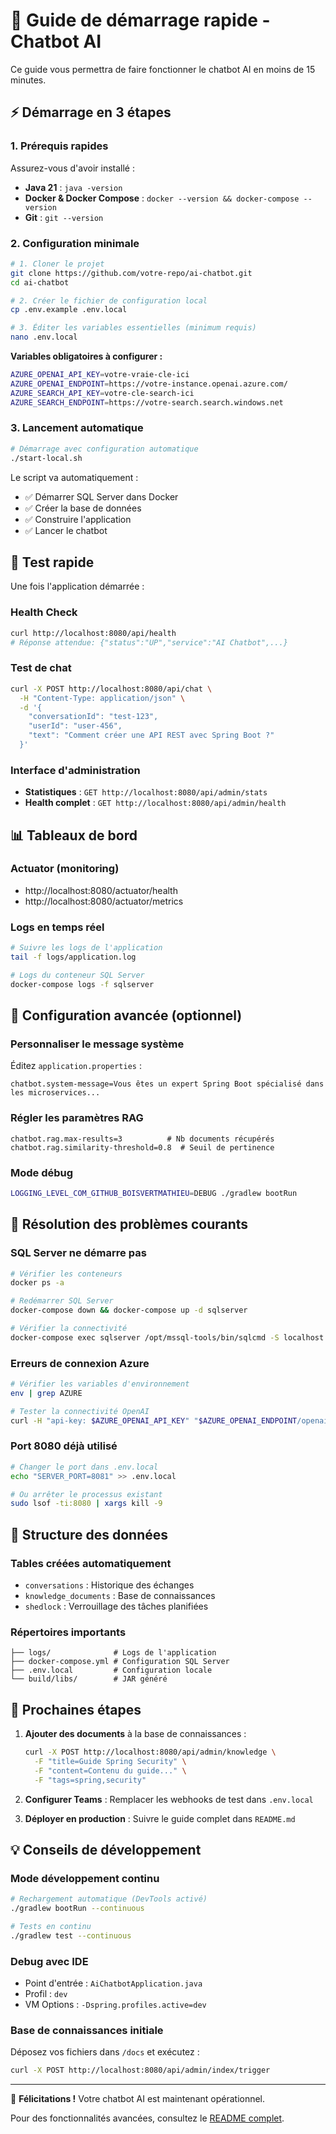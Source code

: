 # 🚀 Guide de démarrage rapide - Chatbot AI

Ce guide vous permettra de faire fonctionner le chatbot AI en moins de 15 minutes.

## ⚡ Démarrage en 3 étapes

### 1. Prérequis rapides

Assurez-vous d'avoir installé :

- **Java 21** : `java -version`
- **Docker & Docker Compose** : `docker --version && docker-compose --version`
- **Git** : `git --version`

### 2. Configuration minimale

```bash
# 1. Cloner le projet
git clone https://github.com/votre-repo/ai-chatbot.git
cd ai-chatbot

# 2. Créer le fichier de configuration local
cp .env.example .env.local

# 3. Éditer les variables essentielles (minimum requis)
nano .env.local
```

**Variables obligatoires à configurer :**

```bash
AZURE_OPENAI_API_KEY=votre-vraie-cle-ici
AZURE_OPENAI_ENDPOINT=https://votre-instance.openai.azure.com/
AZURE_SEARCH_API_KEY=votre-cle-search-ici
AZURE_SEARCH_ENDPOINT=https://votre-search.search.windows.net
```

### 3. Lancement automatique

```bash
# Démarrage avec configuration automatique
./start-local.sh
```

Le script va automatiquement :

- ✅ Démarrer SQL Server dans Docker
- ✅ Créer la base de données
- ✅ Construire l'application
- ✅ Lancer le chatbot

## 🧪 Test rapide

Une fois l'application démarrée :

### Health Check

```bash
curl http://localhost:8080/api/health
# Réponse attendue: {"status":"UP","service":"AI Chatbot",...}
```

### Test de chat

```bash
curl -X POST http://localhost:8080/api/chat \
  -H "Content-Type: application/json" \
  -d '{
    "conversationId": "test-123",
    "userId": "user-456",
    "text": "Comment créer une API REST avec Spring Boot ?"
  }'
```

### Interface d'administration

- **Statistiques** : `GET http://localhost:8080/api/admin/stats`
- **Health complet** : `GET http://localhost:8080/api/admin/health`

## 📊 Tableaux de bord

### Actuator (monitoring)

- http://localhost:8080/actuator/health
- http://localhost:8080/actuator/metrics

### Logs en temps réel

```bash
# Suivre les logs de l'application
tail -f logs/application.log

# Logs du conteneur SQL Server
docker-compose logs -f sqlserver
```

## 🔧 Configuration avancée (optionnel)

### Personnaliser le message système

Éditez `application.properties` :

```properties
chatbot.system-message=Vous êtes un expert Spring Boot spécialisé dans les microservices...
```

### Régler les paramètres RAG

```properties
chatbot.rag.max-results=3          # Nb documents récupérés
chatbot.rag.similarity-threshold=0.8  # Seuil de pertinence
```

### Mode débug

```bash
LOGGING_LEVEL_COM_GITHUB_BOISVERTMATHIEU=DEBUG ./gradlew bootRun
```

## 🚨 Résolution des problèmes courants

### SQL Server ne démarre pas

```bash
# Vérifier les conteneurs
docker ps -a

# Redémarrer SQL Server
docker-compose down && docker-compose up -d sqlserver

# Vérifier la connectivité
docker-compose exec sqlserver /opt/mssql-tools/bin/sqlcmd -S localhost -U sa -P "DevPassword123!" -Q "SELECT 1"
```

### Erreurs de connexion Azure

```bash
# Vérifier les variables d'environnement
env | grep AZURE

# Tester la connectivité OpenAI
curl -H "api-key: $AZURE_OPENAI_API_KEY" "$AZURE_OPENAI_ENDPOINT/openai/deployments?api-version=2024-02-01"
```

### Port 8080 déjà utilisé

```bash
# Changer le port dans .env.local
echo "SERVER_PORT=8081" >> .env.local

# Ou arrêter le processus existant
sudo lsof -ti:8080 | xargs kill -9
```

## 📁 Structure des données

### Tables créées automatiquement

- `conversations` : Historique des échanges
- `knowledge_documents` : Base de connaissances
- `shedlock` : Verrouillage des tâches planifiées

### Répertoires importants

```
├── logs/              # Logs de l'application
├── docker-compose.yml # Configuration SQL Server
├── .env.local         # Configuration locale
└── build/libs/        # JAR généré
```

## 🎯 Prochaines étapes

1. **Ajouter des documents** à la base de connaissances :

   ```bash
   curl -X POST http://localhost:8080/api/admin/knowledge \
     -F "title=Guide Spring Security" \
     -F "content=Contenu du guide..." \
     -F "tags=spring,security"
   ```

2. **Configurer Teams** : Remplacer les webhooks de test dans `.env.local`

3. **Déployer en production** : Suivre le guide complet dans `README.md`

## 💡 Conseils de développement

### Mode développement continu

```bash
# Rechargement automatique (DevTools activé)
./gradlew bootRun --continuous

# Tests en continu
./gradlew test --continuous
```

### Debug avec IDE

- Point d'entrée : `AiChatbotApplication.java`
- Profil : `dev`
- VM Options : `-Dspring.profiles.active=dev`

### Base de connaissances initiale

Déposez vos fichiers dans `/docs` et exécutez :

```bash
curl -X POST http://localhost:8080/api/admin/index/trigger
```

---

🎉 **Félicitations !** Votre chatbot AI est maintenant opérationnel.

Pour des fonctionnalités avancées, consultez le [README complet](README.md).
